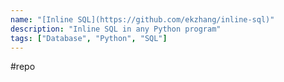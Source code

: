 ```yaml
---
name: "[Inline SQL](https://github.com/ekzhang/inline-sql)"
description: "Inline SQL in any Python program"
tags: ["Database", "Python", "SQL"]
---
```

#repo